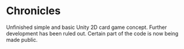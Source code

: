 # Chronicles

Unfinished simple and basic Unity 2D card game concept. Further development has been ruled out. Certain part of the code is now being made public.

